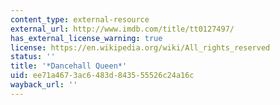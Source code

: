 ```yaml
---
content_type: external-resource
external_url: http://www.imdb.com/title/tt0127497/
has_external_license_warning: true
license: https://en.wikipedia.org/wiki/All_rights_reserved
status: ''
title: '*Dancehall Queen*'
uid: ee71a467-3ac6-483d-8435-55526c24a16c
wayback_url: ''
---
```

